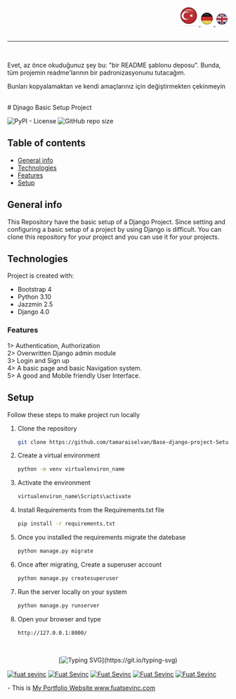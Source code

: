 <div align="right" >
  <a href="./README.Django.md">
    <img src="../images/tr.png" alt="Türkce" width="45px" ></img>
  </a>
  <a href="./README.Django.de.md">
    <img src="../images/de.png" alt="Deutsch" width="30px" ></img>
  </a>
  <a href="./README.Django.en.md">
    <img src="../images/en.png" alt="English" width="30px" ></img>
  </a>
</div>
<br/>


--- 

<br/>

Evet, az önce okuduğunuz şey bu: "bir README şablonu deposu".
Bunda, tüm projemin readme'larının bir padronizasyonunu tutacağım.

Bunları kopyalamaktan ve kendi amaçlarınız için değiştirmekten çekinmeyin

<br/>
# Djnago Basic Setup Project

![PyPI - License](https://img.shields.io/pypi/l/Django?color=success&label=License%20Info)
![GitHub repo size](https://img.shields.io/github/repo-size/tamaraiselvan/Base-django-project-Setup?label=Source%20code%20Size)

## Table of contents
* [General info](#general-info)
* [Technologies](#technologies)
* [Features](#Features)
* [Setup](#setup)

## General info
This Repository have the basic setup of a Django Project. Since setting and configuring a basic setup of a project by using Django is difficult. You can clone this repository for your project and you can use it for your projects.


## Technologies
Project is created with:
* Bootstrap 4
* Python 3.10
* Jazzmin 2.5
* Django 4.0

### Features
1> Authentication, Authorization <br>
2> Overwritten Django admin module <br>
3> Login and Sign up<br>
4> A basic page and basic Navigation system.<br>
5> A good and Mobile friendly User Interface.<br>

## Setup

Follow these steps to make project run locally

1. Clone the repository
   ```sh
   git clone https://github.com/tamaraiselvan/Base-django-project-Setup
   ```
2. Create a virtual environment
   ```sh
   python -m venv virtualenviron_name
   ```
3. Activate the environment
   ```sh
   virtualenviron_name\Scripts\activate
   ```
4. Install Requirements from the Requirements.txt file
   ```sh
   pip install -r requirements.txt
   ```
5. Once you installed the requirements migrate the datebase
   ```sh
   python manage.py migrate
   ```
6. Once after migrating, Create a superuser account
   ```sh
   python manage.py createsuperuser
   ```
7. Run the server locally on your system
   ```sh
   python manage.py runserver
   ```
8. Open your browser and type
   ```sh
   http://127.0.0.1:8000/
   ```
<br/>
<div align='center'>
 
[![Typing SVG](https://readme-typing-svg.herokuapp.com?font=Timmana&size=30&duration=6000&color=F74747&center=true&vCenter=true&lines=%F0%9F%94%97+Connect+with+me...)](https://git.io/typing-svg)
<p align="left">
  <a href="https://www.linkedin.com/in/fuat-sevin%C3%A7-6a7969217/" target="blank"><img align="center" src="https://raw.githubusercontent.com/rahuldkjain/github-profile-readme-generator/master/src/images/icons/Social/linked-in-alt.svg" alt="fuat sevinc" height="30" width="40" /></a>
<a href="https://codepen.io/fuatsevinc" target="blank"><img align="center" src="https://cdn.jsdelivr.net/npm/simple-icons@3.0.1/icons/codepen.svg" alt="Fuat Sevinc" height="30" width="40" /></a>  
  <a href="https://app.netlify.com/teams/fuatsevinc/overview" target="blank"><img align="center" src="https://cdn.jsdelivr.net/npm/simple-icons@3.0.1/icons/netlify.svg" alt="Fuat Sevinc" height="30" width="40" /></a>
<a href="https://twitter.com/FuatSevinc_" target="blank"><img align="center" src="https://cdn.jsdelivr.net/npm/simple-icons@3.0.1/icons/twitter.svg" alt="Fuat Sevinc" height="30" width="40" /></a>
<a href="https://www.instagram.com/fuatsevinc66/" target="blank"><img align="center" src="https://cdn.jsdelivr.net/npm/simple-icons@3.0.1/icons/instagram.svg" alt="Fuat Sevinc" height="30" width="40" /></a>
</p>
<p align="left">
- This is <a href="http://www.fuatsevinc.com" target="_blank">My Portfolio Website www.fuatsevinc.com</a>
</p>

</div>
